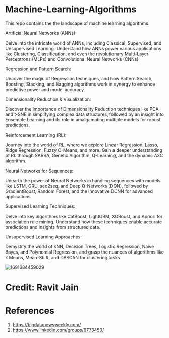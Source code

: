 # Machine-Learning-Algorithms
This repo contains the the landscape of machine learning algorithms

Artificial Neural Networks (ANNs):

Delve into the intricate world of ANNs, including Classical, Supervised, and Unsupervised Learning. Understand how ANNs power various applications like Clustering, Classification, and even the revolutionary Multi-Layer Perceptrons (MLPs) and Convolutional Neural Networks (CNNs)

Regression and Pattern Search:

Uncover the magic of Regression techniques, and how Pattern Search, Boosting, Stacking, and Bagging algorithms work in synergy to enhance predictive power and model accuracy.

Dimensionality Reduction & Visualization:

Discover the importance of Dimensionality Reduction techniques like PCA and t-SNE in simplifying complex data structures, followed by an insight into Ensemble Learning and its role in amalgamating multiple models for robust predictions.

Reinforcement Learning (RL):

Journey into the world of RL, where we explore Linear Regression, Lasso, Ridge Regression, Fuzzy C-Means, and more. Gain a deeper understanding of RL through SARSA, Genetic Algorithm, Q-Learning, and the dynamic A3C algorithm.

Neural Networks for Sequences:

Unearth the power of Neural Networks in handling sequences with models like LSTM, GRU, seq2seq, and Deep Q-Networks (DQN), followed by GradientBoost, Random Forest, and the innovative DCNN for advanced applications.

Supervised Learning Techniques:

Delve into key algorithms like CatBoost, LightGBM, XGBoost, and Apriori for association rule mining. Understand how these techniques enable accurate predictions and insights from structured data.

Unsupervised Learning Approaches:

Demystify the world of kNN, Decision Trees, Logistic Regression, Naive Bayes, and Polynomial Regression, and grasp the nuances of algorithms like k Means, Mean-Shift, and DBSCAN for clustering tasks.

![1691684459029](https://github.com/ParthaPRay/Machine-Learning-Algorithms/assets/1689639/ab7c59ca-f78d-4633-b267-f06d868094fd)



# Credit: Ravit Jain
# References
1. https://bigdatanewsweekly.com/
2. https://www.linkedin.com/groups/6773450/


